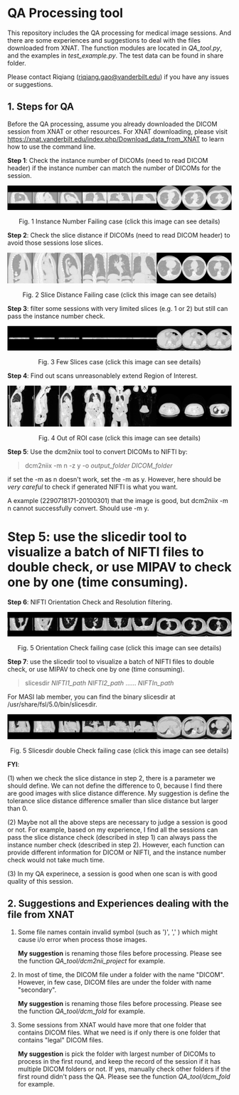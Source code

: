 # QA Processing tool
This repository includes the QA processing for medical image sessions. And there are some experiences and suggestions to deal with the files downloaded from XNAT. The function modules are located in *QA_tool.py*, and the examples in *test_example.py*. The test data can be found in share folder. 

Please contact Riqiang (riqiang.gao@vanderbilt.edu) if you have any issues or suggestions. 

## 1. Steps for QA

Before the QA processing, assume you already downloaded the DICOM session from XNAT or other resources. For XNAT downloading, please visit https://xnat.vanderbilt.edu/index.php/Download_data_from_XNAT to learn how to use the command line. 

**Step 1**: Check the instance number of DICOMs (need to read DICOM header) if the instance number can match the number of DICOMs for the session. 

![Instance Number Failing case](./example_image/InstanceCheck.png)
<p align="center"> Fig. 1 Instance Number Failing case (click this image can see details)  </p>


**Step 2**: Check the slice distance if DICOMs (need to read DICOM header) to avoid those sessions lose slices. 

![Slice Distance Failing case](./example_image/SliceDistance.png)
<p align="center"> Fig. 2 Slice Distance Failing case (click this image can see details)  </p>



**Step 3**: filter some sessions with very limited slices (e.g. 1 or 2) but still can pass the instance number check. 

![Few Slices case](./example_image/FewSlices.png)
<p align="center"> Fig. 3 Few Slices case (click this image can see details)  </p>

**Step 4**: Find out scans unreasonablely extend Region of Interest. 

![Out of ROI case](./example_image/PhysicalLength.png)
<p align="center"> Fig. 4 Out of ROI case (click this image can see details)  </p>


**Step 5**: Use the dcm2niix tool to convert DICOMs to NIFTI by:


> dcm2niix -m n -z y -o *output_folder* *DICOM_folder*

if set the -m as n doesn't work, set the -m as y. However, here should be *very careful* to check if generated NIFTI is what you want. 


A example (2290718171-20100301) that the image is good, but dcm2niix -m n cannot successfully convert. Should use -m y.

**Step 5**: use the slicedir tool to visualize a batch of NIFTI files to double check, or use MIPAV to check one by one (time consuming). 
=======
**Step 6**: NIFTI Orientation Check and Resolution filtering.

![Orientation Check](./example_image/orientationCheck.png)
<p align="center"> Fig. 5 Orientation Check failing case (click this image can see details)  </p>

**Step 7**: use the slicedir tool to visualize a batch of NIFTI files to double check, or use MIPAV to check one by one (time consuming). 


> slicesdir *NIFTI1_path* *NIFTI2_path* …… *NIFTIn_path*

For MASI lab member, you can find the binary slicesdir at /usr/share/fsl/5.0/bin/slicesdir. 

![Orientation Check](./example_image/slicesdirCheck.png)
<p align="center"> Fig. 5 Slicesdir double Check failing case (click this image can see details)  </p>

**FYI**: 

(1) when we check the slice distance in step 2, there is a parameter <slice distance difference> we should define. We can not define the difference to 0, because I find there are good images with slice distance difference. My suggestion is define the tolerance slice distance difference smaller than slice distance but larger than 0. 

(2) Maybe not all the above steps are necessary to judge a session is good or not. For example, based on my experience, I find all the sessions can pass the slice distance check (described in step 1) can always pass the instance number check (described in step 2). However, each function can provide different information for DICOM or NIFTI, and the instance number check would not take much time. 

(3) In my QA experinece, a session is good when one scan is with good quality of this session.  

## 2. Suggestions and Experiences dealing with the file from XNAT

1. Some file names contain  invalid symbol (such as ')', ',' ) which might cause i/o error when process those images. 

   **My suggestion** is renaming those files before processing. Please see the function  *QA_tool/dcm2nii_project*  for example. 

2. In most of time, the DICOM file under a folder with the name "DICOM". However, in few case, DICOM files are under the folder with name "secondary". 

   **My suggestion** is renaming those files before processing. Please see the function  *QA_tool/dcm_fold*  for example.   

3. Some sessions from XNAT would have more that one folder that contains DICOM files. What we need is if only there is one folder that contains "legal" DICOM files. 

   **My suggestion** is pick the folder with largest number of DICOMs to process in the first round, and keep the record of the session if it has multiple DICOM folders or not. If yes, manually check other folders if the first round didn't pass the QA. Please see  the function  *QA_tool/dcm_fold*  for example.   

    

